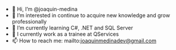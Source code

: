 - 👋 Hi, I’m @joaquin-medina
- 👀 I’m interested in continue to acquire new knowledge and grow professionally
- 🌱 I’m currently learning C#, .NET and SQL Server
- 💼 I currently work as a trainee at QServices
- 📫 How to reach me: mailto:joaquinmedinadev@gmail.com 

<!---
joaquin-medina/joaquin-medina is a ✨ special ✨ repository because its `README.md` (this file) appears on your GitHub profile.
You can click the Preview link to take a look at your changes.
--->
